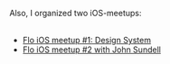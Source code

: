 Also, I organized two iOS-meetups:<br /><br />
- <a href="https://www.facebook.com/events/space-eventspaceby/flo-talks-design-system/624347684683566/" target="_blank">Flo iOS meetup #1: Design System</a><br />
- <a href="https://twitter.com/johnsundell/status/1232764016994459649" target="_blank">Flo iOS meetup #2 with John Sundell</a>
